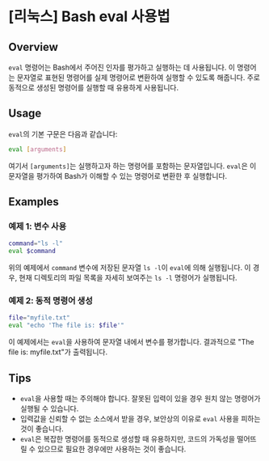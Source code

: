 # [리눅스] Bash eval 사용법

## Overview
`eval` 명령어는 Bash에서 주어진 인자를 평가하고 실행하는 데 사용됩니다. 이 명령어는 문자열로 표현된 명령어를 실제 명령어로 변환하여 실행할 수 있도록 해줍니다. 주로 동적으로 생성된 명령어를 실행할 때 유용하게 사용됩니다.

## Usage
`eval`의 기본 구문은 다음과 같습니다:

```bash
eval [arguments]
```

여기서 `[arguments]`는 실행하고자 하는 명령어를 포함하는 문자열입니다. `eval`은 이 문자열을 평가하여 Bash가 이해할 수 있는 명령어로 변환한 후 실행합니다.

## Examples
### 예제 1: 변수 사용
```bash
command="ls -l"
eval $command
```
위의 예제에서 `command` 변수에 저장된 문자열 `ls -l`이 `eval`에 의해 실행됩니다. 이 경우, 현재 디렉토리의 파일 목록을 자세히 보여주는 `ls -l` 명령어가 실행됩니다.

### 예제 2: 동적 명령어 생성
```bash
file="myfile.txt"
eval "echo 'The file is: $file'"
```
이 예제에서는 `eval`을 사용하여 문자열 내에서 변수를 평가합니다. 결과적으로 "The file is: myfile.txt"가 출력됩니다.

## Tips
- `eval`을 사용할 때는 주의해야 합니다. 잘못된 입력이 있을 경우 원치 않는 명령어가 실행될 수 있습니다. 
- 입력값을 신뢰할 수 없는 소스에서 받을 경우, 보안상의 이유로 `eval` 사용을 피하는 것이 좋습니다.
- `eval`은 복잡한 명령어를 동적으로 생성할 때 유용하지만, 코드의 가독성을 떨어뜨릴 수 있으므로 필요한 경우에만 사용하는 것이 좋습니다.